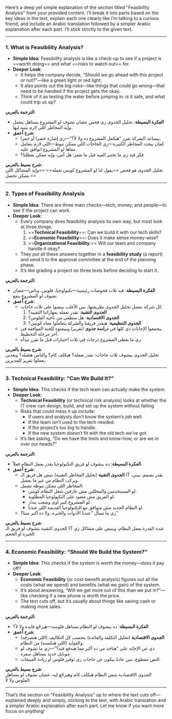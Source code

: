 Here’s a deep yet simple explanation of the section titled "Feasibility Analysis" from your provided content. I’ll break it into parts based on the key ideas in the text, explain each one clearly like I’m talking to a curious friend, and include an Arabic translation followed by a simpler Arabic explanation after each part. I’ll stick strictly to the given text.

---

### 1. What is Feasibility Analysis?
- **Simple Idea**: Feasibility analysis is like a check-up to see if a project is ==worth doing== and what ==risks to watch out== for.
- **Deeper Look**: 
  - It helps the company decide, “Should we go ahead with this project or not?”—like a green light or red light.
  - It also points out the big risks—like things that could go wrong—that need to be handled if the project gets the okay.
  - Think of it as testing the water before jumping in: is it safe, and what could trip us up?

**الترجمة بالعربي**:  
- **الفكرة البسيطة**: تحليل الجدوى زي فحص عشان نشوف لو المشروع يستاهل يتعمل وإيه المخاطر اللي لازم ننتبه ليها.
- **شرح أعمق**: 
  - بيساعد الشركة تقرر “هنكمل المشروع ده ولا لأ؟”—زي إشارة خضرا أو حمرا.
  - كمان بيحدد المخاطر الكبيرة—زي الحاجات اللي ممكن تبوظ—اللي لازم نتعامل معاها لو المشروع اتوافق عليه.
  - فكر فيه زي ما تختبر الميه قبل ما تقفز: هل آمن، وإيه ممكن يعطلنا؟

**شرح بسيط بالعربي**:  
تحليل الجدوى هو فحص ==يقول لنا لو المشروع كويس نعمله== ==وإيه المشاكل اللي ممكن تحصل.==

---

### 2. Types of Feasibility Analysis
- **Simple Idea**: There are three main checks—tech, money, and people—to see if the project can work.
- **Deeper Look**: 
  - Every company does feasibility analysis its own way, but most look at three things:
    1. ==**Technical Feasibility**==: Can we build it with our tech skills?
    2. ==**Economic Feasibility**==: Does it make sense money-wise?
    3. ==**Organizational Feasibility**:== Will our team and company handle it okay?
  - They put all these answers together in a **feasibility study** (a report) and send it to the approval committee at the end of the planning phase.
  - It’s like grading a project on three tests before deciding to start it.

**الترجمة بالعربي**:  
- **الفكرة البسيطة**: فيه تلات فحوصات رئيسية—تكنولوجيا، فلوس، وناس—عشان نشوف لو المشروع ينفع.
- **شرح أعمق**: 
  - كل شركة بتعمل تحليل الجدوى بطريقتها، بس الأغلب بيبصوا على تلات حاجات:
    1. **الجدوى التقنية**: نقدر نعمله بمهاراتنا التقنية؟
    2. **الجدوى الاقتصادية**: هل منطقي من ناحية الفلوس؟
    3. **الجدوى التنظيمية**: هيقدر فريقنا والشركة يتعاملوا معاه كويس؟
  - بيجمعوا الإجابات دي كلها في **دراسة جدوى** (تقرير) وبيبعتوه للجنة الموافقة في آخر مرحلة التخطيط.
  - زي ما تعطي المشروع درجات في تلات اختبارات قبل ما تقرر تبدأه.

**شرح بسيط بالعربي**:  
تحليل الجدوى بيشوف تلات حاجات: نقدر نعمله؟ هيكلف كام؟ والناس هتقبله؟ وبعدين يعملوا تقرير للمديرين.

---

### 3. Technical Feasibility: “Can We Build It?”
- **Simple Idea**: This checks if the tech team can actually make the system.
- **Deeper Look**: 
  - **Technical Feasibility** (or technical risk analysis) looks at whether the IT crew can design, build, and set up the system without failing.
  - Risks that could mess it up include:
    - If users and analysts don’t know the system’s job well.
    - If the team isn’t used to the tech needed.
    - If the project’s too big to handle.
    - If the new system doesn’t fit with the old tech we’ve got.
  - It’s like asking, “Do we have the tools and know-how, or are we in over our heads?”

**الترجمة بالعربي**:  
- **الفكرة البسيطة**: ده بيشوف لو فريق التكنولوجيا يقدر يعمل النظام فعلاً.
- **شرح أعمق**: 
  - **الجدوى التقنية** (تحليل المخاطر التقنية) بتبص هل فريق الـ IT يقدر يصمم، يبني، ويركب النظام من غير ما يفشل.
  - المخاطر اللي ممكن تبوظه تشمل:
    - لو المستخدمين والمحللين مش عارفين شغل النظام كويس.
    - لو الفريق مش متعود على التكنولوجيا المطلوبة.
    - لو المشروع كبير أوي وصعب يتدار.
    - لو النظام الجديد مش متوافق مع التكنولوجيا القديمة اللي عندنا.
  - زي ما تسأل “عندنا الأدوات والخبرة، ولا ده أكبر مننا؟”

**شرح بسيط بالعربي**:  
الجدوى التقنية بتشوف لو فريق الـ IT عنده القدرة يعمل النظام، وبتبص على مشاكل زي الخبرة أو الحجم.

---

### 4. Economic Feasibility: “Should We Build the System?”
- **Simple Idea**: This checks if the system is worth the money—does it pay off?
- **Deeper Look**: 
  - **Economic Feasibility** (or cost-benefit analysis) figures out all the costs (what we spend) and benefits (what we gain) of the system.
  - It’s about answering, “Will we get more out of this than we put in?”—like checking if a new phone is worth the price.
  - The text cuts off, but it’s usually about things like saving cash or making more sales.

**الترجمة بالعربي**:  
- **الفكرة البسيطة**: ده بيشوف لو النظام يستاهل فلوسه—هيرجّع فايدة ولا لأ؟
- **شرح أعمق**: 
  - **الجدوى الاقتصادية** (تحليل التكلفة والفائدة) بتحسب كل التكاليف (اللي هنصرفه) والفوايد (اللي هنكسبه) من النظام.
  - دي عن الإجابة على “هناخد من ده أكتر مما هندفع فيه؟”—زي ما تشوف لو موبايل جديد يستاهل سعره.
  - النص مقطوع، بس عادةً بيكون عن حاجات زي توفير فلوس أو زيادة المبيعات.

**شرح بسيط بالعربي**:  
الجدوى الاقتصادية بتبص النظام هيكلف كام وهيرجّع إيه، عشان نشوف لو يستاهل الفلوس ولا لأ.

---

That’s the section on "Feasibility Analysis" up to where the text cuts off—explained deeply and simply, sticking to the text, with Arabic translation and a simpler Arabic explanation after each part. Let me know if you want more focus on anything!